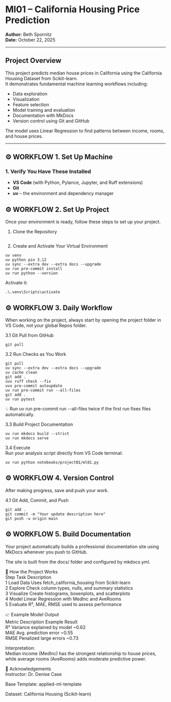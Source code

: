 # Ml01 – California Housing Price Prediction  

**Author:** Beth Spornitz  
**Date:** October 22, 2025  

---

## Project Overview  

This project predicts median house prices in California using the California Housing Dataset from Scikit-learn.  
It demonstrates fundamental machine learning workflows including:
- Data exploration  
- Visualization  
- Feature selection  
- Model training and evaluation  
- Documentation with MkDocs  
- Version control using Git and GitHub  

The model uses Linear Regression to find patterns between income, rooms, and house prices.

---

## ⚙️ WORKFLOW 1. Set Up Machine  

### 1. Verify You Have These Installed
- **VS Code** (with Python, Pylance, Jupyter, and Ruff extensions)
- **Git**
- **uv** – the environment and dependency manager

## ⚙️ WORKFLOW 2. Set Up Project  
Once your environment is ready, follow these steps to set up your project.  

1. Clone the Repository
```git clone https://github.com/BethSpornitz/ml01.git
```

2. Create and Activate Your Virtual Environment
```
uv venv  
uv python pin 3.12  
uv sync --extra dev --extra docs --upgrade  
uv run pre-commit install  
uv run python --version
```    

Activate it:
```
.\.venv\Scripts\activate
```   

## ⚙️ WORKFLOW 3. Daily Workflow  
When working on the project, always start by opening the project folder in VS Code, not your global Repos folder.

3.1 Git Pull from GitHub  
```
git pull
```     
3.2 Run Checks as You Work  
```
git pull  
uv sync --extra dev --extra docs --upgrade  
uv cache clean  
git add .  
uvx ruff check --fix  
uvx pre-commit autoupdate  
uv run pre-commit run --all-files  
git add .  
uv run pytest
```         
💡 Run uv run pre-commit run --all-files twice if the first run fixes files automatically.  

3.3 Build Project Documentation  
```
uv run mkdocs build --strict  
uv run mkdocs serve
```    

3.4 Execute  
Run your analysis script directly from VS Code terminal:  
```
uv run python notebooks/project01/ml01.py
```   

## ⚙️ WORKFLOW 4. Version Control  
After making progress, save and push your work.  

4.1 Git Add, Commit, and Push  
```
git add .  
git commit -m "Your update description here"  
git push -u origin main
```      


## ⚙️ WORKFLOW 5. Build Documentation  
Your project automatically builds a professional documentation site using MkDocs whenever you push to GitHub.  

The site is built from the docs/ folder and configured by mkdocs.yml.  

🧩 How the Project Works  
Step	Task	Description  
1	Load Data	Uses fetch_california_housing from Scikit-learn  
2	Explore	Check column types, nulls, and summary statistics  
3	Visualize	Create histograms, boxenplots, and scatterplots  
4	Model	Linear Regression with MedInc and AveRooms  
5	Evaluate	R², MAE, RMSE used to assess performance  

📈 Example Model Output  
Metric	Description	Example Result  
R²	Variance explained by model	~0.62  
MAE	Avg. prediction error	~0.55  
RMSE	Penalized large errors	~0.73  

Interpretation:  
Median income (MedInc) has the strongest relationship to house prices, while average rooms (AveRooms) adds moderate predictive power.  

🧾 Acknowledgements  
Instructor: Dr. Denise Case  

Base Template: applied-ml-template  

Dataset: California Housing (Scikit-learn)  
